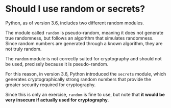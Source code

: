 # Should I use random or secrets?

Python, as of version 3.6, includes two different random modules.

The module called `random` is pseudo-random, meaning it does not generate
true randomness, but follows an algorithm that simulates randomness.
Since random numbers are generated through a known algorithm, they are not truly random.

The `random` module is not correctly suited for cryptography and should not be used,
precisely because it is pseudo-random.

For this reason, in version 3.6, Python introduced the `secrets` module, which generates
cryptographically strong random numbers that provide the greater security required for cryptography.

Since this is only an exercise, `random` is fine to use, but note that **it would be
very insecure if actually used for cryptography.**